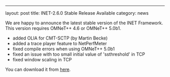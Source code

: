 ---
layout: post
title: INET-2.6.0 Stable Release Available
category: news

We are happy to announce the latest stable version of the INET Framework.
This version requires OMNeT++ 4.6 or OMNeT++ 5.0b1.

* added OLIA for CMT-SCTP (by Martin Becke)
* added a trace player feature to NetPerfMeter
* fixed compile errors when using OMNeT++ 5.0b1
* fixed an issue with too small initial value of 'ssthreshold' in TCP
* fixed window scaling in TCP

You can download it from [here](/Download.html).